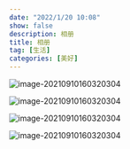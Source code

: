 ```yaml
---
date: "2022/1/20 10:08"
show: false
description: 相册
title: 相册
tag: [生活]
categories: [美好]
---
```


![image-20210910160320304](https://ooszy.cco.vin/img/blog-note/image-20210910160320304.png?x-oss-process=style/pictureProcess1)

![image-20210910160320304](https://ooszy.cco.vin/img/blog-note/image-20210910160320304.png?x-oss-process=style/pictureProcess1)

![image-20210910160320304](https://ooszy.cco.vin/img/blog-note/image-20210910160320304.png?x-oss-process=style/pictureProcess1)

![image-20210910160320304](https://ooszy.cco.vin/img/blog-note/image-20210910160320304.png?x-oss-process=style/pictureProcess1)

